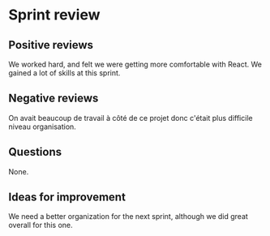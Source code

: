 # Sprint review

## Positive reviews
We worked hard, and felt we were getting more comfortable with React. We gained a lot of skills at this sprint.

## Negative reviews
On avait beaucoup de travail à côté de ce projet donc c'était plus difficile niveau organisation.

## Questions
None.

## Ideas for improvement
We need a better organization for the next sprint, although we did great overall for this one.
